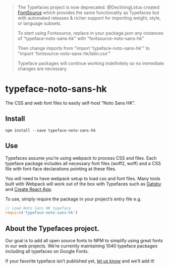 >The Typefaces project is now deprecated. @DecliningLotus created
[FontSource](https://github.com/fontsource/fontsource) which provides the
same functionality as Typefaces but with automated releases & richer
support for importing weight, style, or language subsets.
>
>To start using Fontsource, replace in your package.json any instances of
"typeface-noto-sans-hk" with "fontsource-noto-sans-hk"
>
> Then change imports from "import 'typeface-noto-sans-hk'" to "import 'fontsource-noto-sans-hk/latin.css'"
>
>Typeface packages will continue working indefinitely so no immediate
>changes are necessary.

# typeface-noto-sans-hk

The CSS and web font files to easily self-host “Noto Sans HK”.

## Install

`npm install --save typeface-noto-sans-hk`

## Use

Typefaces assume you’re using webpack to process CSS and files. Each typeface
package includes all necessary font files (woff2, woff) and a CSS file with
font-face declarations pointing at these files.

You will need to have webpack setup to load css and font files. Many tools built
with Webpack will work out of the box with Typefaces such as [Gatsby](https://github.com/gatsbyjs/gatsby)
and [Create React App](https://github.com/facebookincubator/create-react-app).

To use, simply require the package in your project’s entry file e.g.

```javascript
// Load Noto Sans HK typeface
require('typeface-noto-sans-hk')
```

## About the Typefaces project.

Our goal is to add all open source fonts to NPM to simplify using great fonts in
our web projects. We’re currently maintaining 1040 typeface packages
including all typefaces on Google Fonts.

If your favorite typeface isn’t published yet, [let us know](https://github.com/KyleAMathews/typefaces)
and we’ll add it!
